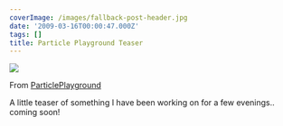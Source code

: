 ```yaml
---
coverImage: /images/fallback-post-header.jpg
date: '2009-03-16T00:00:47.000Z'
tags: []
title: Particle Playground Teaser
---
```


[![](https://lh3.ggpht.com/_vZ6zE_QJfu0/Sb2Hj_CenhI/AAAAAAAAItE/3yJxw7K7Z9c/s400/Chase%20by%20Someone.jpg)](https://picasaweb.google.co.uk/lh/photo/mqu7hIXk3xs0V8vORfuQBw?feat=embedwebsite)

From [ParticlePlayground](https://picasaweb.google.co.uk/mike.cann/ParticlePlayground?feat=embedwebsite)

A little teaser of something I have been working on for a few evenings.. coming soon!
